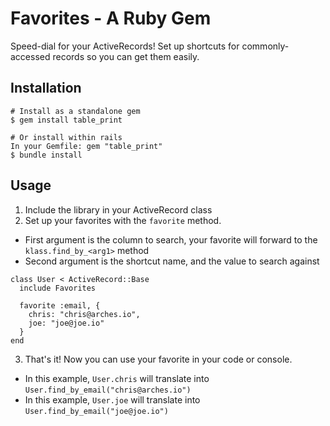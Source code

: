 # Favorites - A Ruby Gem

Speed-dial for your ActiveRecords!  Set up shortcuts for commonly-accessed records so you can get them easily.

## Installation

```
# Install as a standalone gem
$ gem install table_print

# Or install within rails
In your Gemfile: gem "table_print"
$ bundle install
```

## Usage

1. Include the library in your ActiveRecord class
2. Set up your favorites with the `favorite` method.
  - First argument is the column to search, your favorite will forward to the `klass.find_by_<arg1>` method
  - Second argument is the shortcut name, and the value to search against
  ```
  class User < ActiveRecord::Base
    include Favorites
  
    favorite :email, {
      chris: "chris@arches.io",
      joe: "joe@joe.io"
    }
  end
  ```
3. That's it! Now you can use your favorite in your code or console.
  - In this example, `User.chris` will translate into `User.find_by_email("chris@arches.io")`
  - In this example, `User.joe` will translate into `User.find_by_email("joe@joe.io")`
